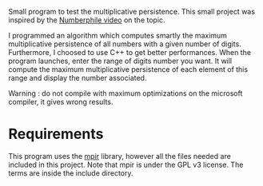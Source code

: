 Small program to test the multiplicative persistence.
This small project was inspired by the [Numberphile video](https://www.youtube.com/watch?v=Wim9WJeDTHQ) on the topic.

I programmed an algorithm which computes smartly the maximum multiplicative persistence of all numbers with a given number of digits. Furthermore, I choosed to use C++ to get better performances. When the program launches, enter the range of digits number you want. It will compute the maximum multiplicative persistence of each element of this range and display the number associated.

Warning : do not compile with maximum optimizations on the microsoft compiler, it gives wrong results.

# Requirements

This program uses the [mpir](https://github.com/BrianGladman/mpir) library, however all the files needed are included in this project. Note that mpir is under the GPL v3 license. The terms are inside the include directory.